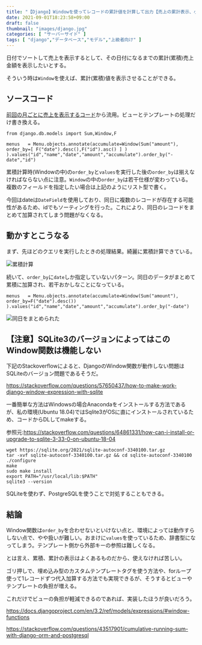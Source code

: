 ```yaml
---
title: "【Django】Windowを使ってレコードの累計値を計算して出力【売上の累計表示、小計(累積)表示などに有効】"
date: 2021-09-01T18:23:58+09:00
draft: false
thumbnail: "images/django.jpg"
categories: [ "サーバーサイド" ]
tags: [ "django","データベース","モデル","上級者向け" ]
---
```


日付でソートして売上を表示するとして、その日付になるまでの累計(累積)売上金額を表示したいとする。

そういう時は`Window`を使えば、累計(累積)値を表示させることができる。

## ソースコード

[前回の月ごとに売上を表示するコード](/post/django-models-trunc/)から流用。ビューとテンプレートの処理だけ書き換える。


    from django.db.models import Sum,Window,F

    menus   = Menu.objects.annotate(accumulate=Window(Sum("amount"), order_by=[ F("date").desc(),F("id").asc() ] ) ).values("id","name","date","amount","accumulate").order_by("-date","id")
        

累積計算時(Windowの中)の`order_by`と`values`を実行した後の`order_by`は揃えなければならない点に注意。`Window`の中の`order_by`は若干仕様が変わっている。複数のフィールドを指定したい場合は上記のようにリスト型で書く。

今回はdateは`DateField`を使用しており、同日に複数のレコードが存在する可能性があるため、idでもソーティングを行った。これにより、同日のレコードをまとめて加算されてしまう問題がなくなる。

## 動かすとこうなる

まず、先ほどのクエリを実行したときの処理結果。綺麗に累積計算できている。

<div class="img-center"><img src="/images/Screenshot from 2021-09-02 15-55-50.png" alt="累積計算"></div>

続いて、`order_by`に`date`しか指定していないパターン。同日のデータがまとめて累積に加算され、若干おかしなことになっている。

    menus   = Menu.objects.annotate(accumulate=Window(Sum("amount"), order_by=F("date").desc()) ).values("id","name","date","amount","accumulate").order_by("-date")

<div class="img-center"><img src="/images/Screenshot from 2021-09-02 15-37-44.png" alt="同日をまとめられた"></div>



## 【注意】SQLite3のバージョンによってはこのWindow関数は機能しない


下記のStackoverflowによると、DjangoのWindow関数が動作しない問題はSQLiteのバージョン問題であるそうだ。

https://stackoverflow.com/questions/57650437/how-to-make-work-django-window-expression-with-sqlite

一番簡単な方法はWindowsの場合Anacondaをインストールする方法であるが、私の環境(Ubuntu 18.04)ではSqlite3がOSに直にインストールされているため、コードからDLしてmakeする。

参照元:https://stackoverflow.com/questions/64861331/how-can-i-install-or-upgrade-to-sqlite-3-33-0-on-ubuntu-18-04

    wget https://sqlite.org/2021/sqlite-autoconf-3340100.tar.gz
    tar -xvf sqlite-autoconf-3340100.tar.gz && cd sqlite-autoconf-3340100
    ./configure
    make
    sudo make install
    export PATH="/usr/local/lib:$PATH"
    sqlite3 --version

SQLiteを使わず、PostgreSQLを使うことで対処することもできる。


## 結論

Window関数は`order_by`を合わせないといけない点と、環境によっては動作すらしない点で、やや扱いが難しい。おまけに`values`を使っているため、辞書型になってしまう。テンプレート側から外部キーの参照は難しくなる。

とは言え、累積、累計の表示はよくあるものだから、使えなければ苦しい。

ゴリ押しで、埋め込み型のカスタムテンプレートタグを使う方法や、forループ使って1レコードずつ代入加算する方法でも実現できるが、そうするとビューやテンプレートの負担が増える。

これだけでビューの負担が軽減できるのであれば、実装したほうが良いだろう。

https://docs.djangoproject.com/en/3.2/ref/models/expressions/#window-functions

https://stackoverflow.com/questions/43517901/cumulative-running-sum-with-django-orm-and-postgresql
